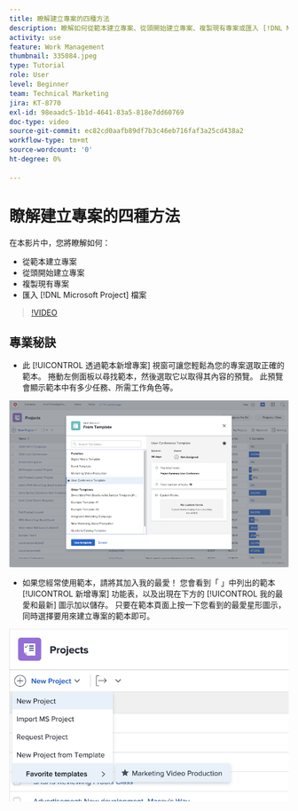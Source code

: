 ```yaml
---
title: 瞭解建立專案的四種方法
description: 瞭解如何從範本建立專案、從頭開始建立專案、複製現有專案或匯入 [!DNL Microsoft Project] 檔案。
activity: use
feature: Work Management
thumbnail: 335084.jpeg
type: Tutorial
role: User
level: Beginner
team: Technical Marketing
jira: KT-8770
exl-id: 98eaadc5-1b1d-4641-83a5-818e7dd60769
doc-type: video
source-git-commit: ec82cd0aafb89df7b3c46eb716faf3a25cd438a2
workflow-type: tm+mt
source-wordcount: '0'
ht-degree: 0%

---
```


# 瞭解建立專案的四種方法

在本影片中，您將瞭解如何：

* 從範本建立專案
* 從頭開始建立專案
* 複製現有專案
* 匯入 [!DNL Microsoft Project] 檔案

>[!VIDEO](https://video.tv.adobe.com/v/335084/?quality=12&learn=on)

## 專業秘訣

* 此 [!UICONTROL 透過範本新增專案] 視窗可讓您輕鬆為您的專案選取正確的範本。 捲動左側面板以尋找範本，然後選取它以取得其內容的預覽。 此預覽會顯示範本中有多少任務、所需工作角色等。

![[!UICONTROL 透過範本新增專案] 視窗](assets/planner-fund-new-project-from-template-window.png)

* 如果您經常使用範本，請將其加入我的最愛！ 您會看到「 」中列出的範本 [!UICONTROL 新增專案] 功能表，以及出現在下方的 [!UICONTROL 我的最愛和最新] 圖示加以儲存。 只要在範本頁面上按一下您看到的最愛星形圖示，同時選擇要用來建立專案的範本即可。

![[!UICONTROL 我的最愛範本] 清單在 [!UICONTROL 新增專案] 按鈕](assets/planner-fund-template-favorites.png)

<!---
learn more:
create a project using a template
create a project
copy a project
import a project from Microsoft Project
--->
